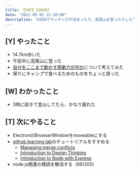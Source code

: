 ```yaml
---
title: 【YWT】210502
date: "2021-05-02 22:30:00"
description: "OZENでマッチングが決まったり、高尾山を登ったりした"
---
```


## [Y] やったこと

- 14.7km歩いた
- 午前中に高尾山に登った
- [自分をここまで動かす原動力が何か](https://twitter.com/camomile_cafe/status/1388634954922283009)について考えてみた
- 帰りにキャンプで食べるためのものをちょっと買った

## [W] わかったこと

- 3時に起きて登山してたら、かなり疲れた

## [T] 次にやること

- ElectronのBrowserWindowをmoveableにする
- [github learning lab](https://lab.github.com/githubtraining)のチュートリアルをすすめる
  - [Managing merge conflicts](https://lab.github.com/githubtraining/managing-merge-conflicts)
  - [Introduction to Design Thinking](https://lab.github.com/githubtraining/introduction-to-design-thinking)
  - [Introduction to Node with Express](https://lab.github.com/everydeveloper/introduction-to-node-with-express)
- node.js関連の積読を解消する（69/200）

<!-- https://twitter.com/camomile_cafe/status/1388858899000815617?s=20 -->
